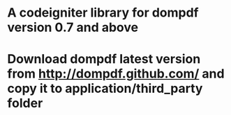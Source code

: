 # A codeigniter library for dompdf version 0.7 and above
# Download dompdf latest version from http://dompdf.github.com/ and copy it to application/third_party folder